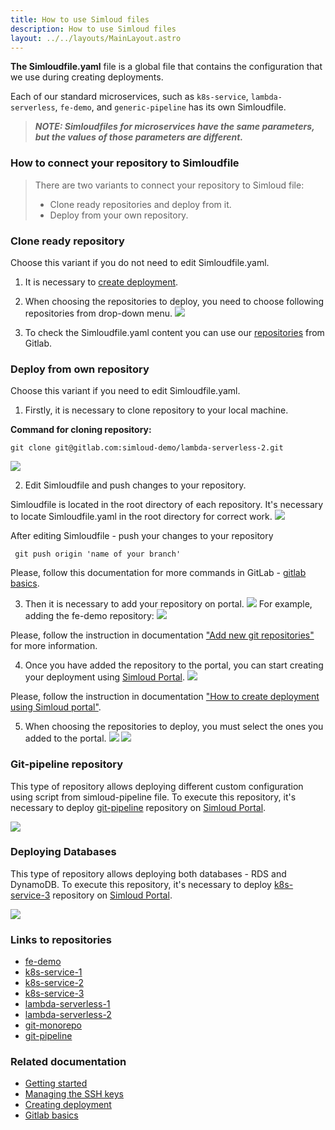 ```yaml
---
title: How to use Simloud files
description: How to use Simloud files
layout: ../../layouts/MainLayout.astro
---
```



  **The Simloudfile.yaml** file is a global file that contains the configuration that we use during creating deployments.
   
Each of our standard microservices, such as `k8s-service`, `lambda-serverless`,  `fe-demo`, and `generic-pipeline` has its own Simloudfile.
>**_NOTE: Simloudfiles for microservices have the same parameters, but the values of those parameters are different._**



 ### How to connect your repository to Simloudfile

> There are two variants to connect your repository to Simloud file:
> -  Clone ready repositories and deploy from it.
> -  Deploy from your own repository.


### Clone ready repository
Choose this variant if you do not need to edit Simloudfile.yaml. 

1. It is necessary to [create deployment](/en/create-deployment). 

2. When choosing the repositories to deploy, you need to choose following repositories from drop-down menu.
  ![](/img/onboarding/simloudfiles-usage/6.png)

3. To check the Simloudfile.yaml content you can use our [repositories](/en/how-to-use-simloud-files#links-to-repositories) from Gitlab.


### Deploy from own repository
Choose this variant if you need to edit Simloudfile.yaml.

1. Firstly, it is necessary to clone repository to your local machine. 

**Command for cloning repository:**
``` shell script
git clone git@gitlab.com:simloud-demo/lambda-serverless-2.git
```
   ![](/img/onboarding/simloudfiles-usage/7.png)

2. Edit Simloudfile and push changes to your repository. 
  
  Simloudfile is located in the root directory of each repository. 
    It's necessary to locate Simloudfile.yaml in the root directory for correct work.
   ![](/img/onboarding/simloudfiles-usage/8.png)
   
   After editing Simloudfile - push your changes to your repository
   ```shell script
    git push origin 'name of your branch'
   ```
Please, follow this documentation for more commands in GitLab - <a href="https://docs.gitlab.com/ee/gitlab-basics/start-using-git.html" target="_blank">gitlab basics</a>.

3.  Then it is necessary to add your repository on portal.
    ![](/img/onboarding/simloudfiles-usage/1.png)
    For example, adding the fe-demo repository:
    ![](/img/onboarding/simloudfiles-usage/2.png)
 
 Please, follow the instruction in documentation ["Add new git repositories"](/en/getting-started#add-new-git-repositories-services) for more information.

4. Once you have added the repository to the portal, you can start creating your deployment
 using  <a href="https://portal.simloud.com:" target="_blank">Simloud Portal</a>. 
    ![](/img/onboarding/simloudfiles-usage/3.png)
 
 Please, follow the instruction in documentation ["How to create deployment using Simloud portal"](/en/create-deployment).
 
5. When choosing the repositories to deploy, you must select the ones you added to the portal. 
    ![](/img/onboarding/simloudfiles-usage/4.png)
    ![](/img/onboarding/simloudfiles-usage/5.png) 
 
 
 ### Git-pipeline repository
This type of repository allows deploying different custom configuration using script from simloud-pipeline file.
To execute this repository, it's necessary to deploy <a href="https://gitlab.com/simloud-demo/git-pipeline" target="_blank">git-pipeline</a> repository on <a href="https://portal.simloud.com:" target="_blank">Simloud Portal</a>. 

   ![](/img/onboarding/simloudfiles-usage/10.png)
   

### Deploying Databases
This type of repository allows deploying both databases - RDS and DynamoDB. 
To execute this repository, it's necessary to deploy <a href="https://gitlab.com/simloud-demo/k8s-service-3" target="_blank">k8s-service-3</a> repository on <a href="https://portal.simloud.com:" target="_blank">Simloud Portal</a>.

  ![](/img/onboarding/simloudfiles-usage/11.png)

### Links to repositories
 -  <a href="https://gitlab.com/simloud-demo/fe-demo" target="_blank">fe-demo</a>
 -  <a href="https://gitlab.com/simloud-demo/k8s-service-1" target="_blank">k8s-service-1</a>
 -  <a href="https://gitlab.com/simloud-demo/k8s-service-2" target="_blank">k8s-service-2</a>
 -  <a href="https://gitlab.com/simloud-demo/k8s-service-3" target="_blank">k8s-service-3</a>
 -  <a href="https://gitlab.com/simloud-demo/lambda-serverless-1" target="_blank">lambda-serverless-1</a>
 -  <a href="https://gitlab.com/simloud-demo/lambda-serverless-2" target="_blank">lambda-serverless-2</a>
 -  <a href="https://gitlab.com/simloud-demo/git-monorepo" target="_blank">git-monorepo</a>
 -  <a href="https://gitlab.com/simloud-demo/git-pipeline" target="_blank">git-pipeline</a>
 
 
 ### Related documentation
 -  [Getting started](/en/getting-started)
 -  [Managing the SSH keys](/en/getting-started/#managing-the-ssh-keys)
 -  [Creating deployment](/en/create-deployment)
 - <a href="https://docs.gitlab.com/ee/gitlab-basics/start-using-git.html" target="_blank">Gitlab basics</a>
 
 
 